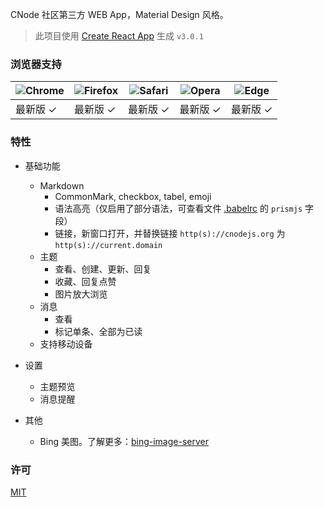 CNode 社区第三方 WEB App，Material Design 风格。

> 此项目使用 [Create React App](https://github.com/facebookincubator/create-react-app) 生成 `v3.0.1`

### 浏览器支持
| ![Chrome](https://raw.github.com/alrra/browser-logos/master/src/chrome/chrome_48x48.png) | ![Firefox](https://raw.github.com/alrra/browser-logos/master/src/firefox/firefox_48x48.png) | ![Safari](https://raw.github.com/alrra/browser-logos/master/src/safari/safari_48x48.png) | ![Opera](https://raw.github.com/alrra/browser-logos/master/src/opera/opera_48x48.png) | ![Edge](https://raw.github.com/alrra/browser-logos/master/src/edge/edge_48x48.png) |
| --- | --- | --- | --- | --- |
| 最新版 ✓ | 最新版 ✓ | 最新版 ✓ | 最新版 ✓ | 最新版 ✓ |

### 特性
- 基础功能
  - Markdown
    - CommonMark, checkbox, tabel, emoji
    - 语法高亮（仅启用了部分语法，可查看文件 [.babelrc](.babelrc) 的 `prismjs` 字段）
    - 链接，新窗口打开，并替换链接 `http(s)://cnodejs.org` 为 `http(s)://current.domain`
  - 主题
    - 查看、创建、更新、回复
    - 收藏、回复点赞
    - 图片放大浏览
  - 消息
    - 查看
    - 标记单条、全部为已读
  - 支持移动设备

- 设置
  - 主题预览
  - 消息提醒

- 其他
  - Bing 美图。了解更多：[bing-image-server](https://github.com/Fansaly/bing-image-server)

### 许可
[MIT](https://opensource.org/licenses/MIT)
